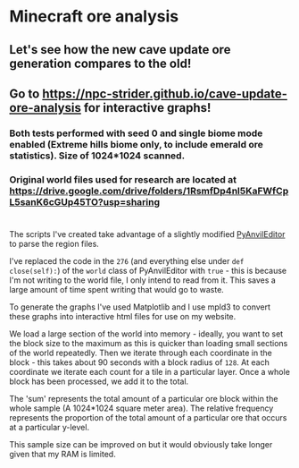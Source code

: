 # Minecraft ore analysis

## Let's see how the new cave update ore generation compares to the old!

## Go to https://npc-strider.github.io/cave-update-ore-analysis for interactive graphs!

### Both tests performed with seed 0 and single biome mode enabled (Extreme hills biome only, to include emerald ore statistics). Size of 1024*1024 scanned.

### Original world files used for research are located at https://drive.google.com/drive/folders/1RsmfDp4nl5KaFWfCpL5sanK6cGUp45TO?usp=sharing

#

The scripts I've created take advantage of a slightly modified [PyAnvilEditor](https://github.com/DonoA/PyAnvilEditor) to parse the region files.

I've replaced the code in the `276` (and everything else under `def close(self):`) of the `world` class of PyAnvilEditor with `true` - this is because I'm not writing to the world file, I only intend to read from it. This saves a large amount of time spent writing that would go to waste.

To generate the graphs I've used Matplotlib and I use mpld3 to convert these graphs into interactive html files for use on my website.

We load a large section of the world into memory - ideally, you want to set the block size to the maximum as this is quicker than loading small sections of the world repeatedly. Then we iterate through each coordinate in the block - this takes about 90 seconds with a block radius of `128`. At each coordinate we iterate each count for a tile in a particular layer. Once a whole block has been processed, we add it to the total.

The 'sum' represents the total amount of a particular ore block within the whole sample (A 1024*1024 square meter area). The relative frequency represents the proportion of the total amount of a particular ore that occurs at a particular y-level.

This sample size can be improved on but it would obviously take longer given that my RAM is limited.